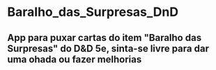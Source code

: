 # Baralho_das_Surpresas_DnD
## App para puxar cartas do item "Baralho das Surpresas" do D&amp;D 5e, sinta-se livre para dar uma ohada ou fazer melhorias
